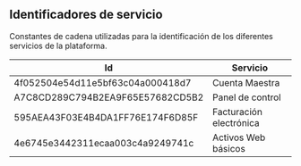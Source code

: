 ## Identificadores de servicio ##
Constantes de cadena utilizadas para la identificación de los diferentes servicios de la plataforma.


| Id | Servicio |
|-----------|----------- |
| 4f052504e54d11e5bf63c04a000418d7 | Cuenta Maestra |
| A7C8CD289C794B2EA9F65E57682CD5B2 | Panel de control |
| 595AEA43F03E4B4DA1FF76E174F6D85F | Facturación electrónica|
| 4e6745e3442311ecaa003c4a9249741c | Activos Web básicos |
